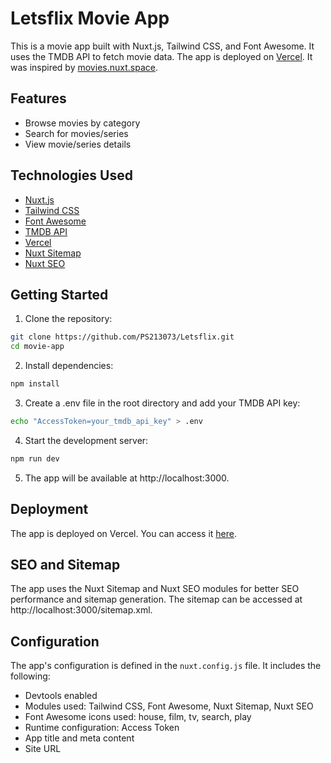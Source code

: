 # Letsflix Movie App

This is a movie app built with Nuxt.js, Tailwind CSS, and Font Awesome. It uses the TMDB API to fetch movie data. The app is deployed on [Vercel](https://vercel.com/). It was inspired by [movies.nuxt.space](https://movies.nuxt.space/).

## Features

- Browse movies by category
- Search for movies/series
- View movie/series details

## Technologies Used

- [Nuxt.js](https://nuxtjs.org/)
- [Tailwind CSS](https://tailwindcss.com/)
- [Font Awesome](https://fontawesome.com/)
- [TMDB API](https://developers.themoviedb.org/3/getting-started/introduction)
- [Vercel](https://vercel.com/)
- [Nuxt Sitemap](https://www.npmjs.com/package/@nuxtjs/sitemap)
- [Nuxt SEO](https://www.npmjs.com/package/@nuxtjs/seo)

## Getting Started

1. Clone the repository:

```bash
git clone https://github.com/PS213073/Letsflix.git
cd movie-app
```
2. Install dependencies:
```bash
npm install
```

3. Create a .env file in the root directory and add your TMDB API key:
```bash
echo "AccessToken=your_tmdb_api_key" > .env
```

4. Start the development server:
```bash
npm run dev
```
5. The app will be available at http://localhost:3000.

## Deployment

The app is deployed on Vercel. You can access it [here](https://letsflix-flax.vercel.app/).

## SEO and Sitemap

The app uses the Nuxt Sitemap and Nuxt SEO modules for better SEO performance and sitemap generation. The sitemap can be accessed at http://localhost:3000/sitemap.xml.

## Configuration

The app's configuration is defined in the `nuxt.config.js` file. It includes the following:

- Devtools enabled
- Modules used: Tailwind CSS, Font Awesome, Nuxt Sitemap, Nuxt SEO
- Font Awesome icons used: house, film, tv, search, play
- Runtime configuration: Access Token
- App title and meta content
- Site URL
